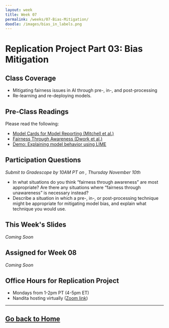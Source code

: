 ```yaml
---
layout: week
title: Week 07
permalink: /weeks/07-Bias-Mitigation/
doodle: /images/bias_in_labels.png
---
```


# Replication Project Part 03: Bias Mitigation

## Class Coverage
* Mitigating fairness issues in AI through pre-, in-, and post-processing
* Re-learning and re-deploying models. 

## Pre-Class Readings
Please read the following:
* [Model Cards for Model Reporting (Mitchell et al.)](https://arxiv.org/abs/1810.03993)
* [Fairness Through Awareness (Dwork et al.)](https://arxiv.org/abs/1104.3913)
* [Demo: Explaining model behavior using LIME](https://nbviewer.org/github/Trusted-AI/AIF360/blob/master/examples/demo_lime.ipynb)

## Participation Questions 
_Submit to Gradescope by 10AM PT on , Thursday November 10th_
* In what situations do you think “fairness through awareness” are most appropriate? Are there any situations where “fairness through unawareness” is necessary instead?
* Describe a situation in which a pre-, in-, or post-processing technique might be appropriate for mitigating model bias, and explain what technique you would use.

## This Week's Slides
*Coming Soon*

## Assigned for Week 08
*Coming Soon*

## Office Hours for Replication Project
* Mondays from 1-2pm PT (4-5pm ET)
* Nandita hosting virtually ([Zoom link](https://github.com/nanrahman/capstone-responsible-ai/blob/85fa88b88441f0dcd04e9fa84519ab0aa7090df2/notes/week-04/replication-office-hour-zoom-info.md))

---
[Go back to Home](https://nanrahman.github.io/capstone-responsible-ai/)
---
